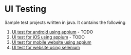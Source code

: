 UI Testing
==========

Sample test projects written in java. It contains the following:

1. [UI test for android using appium](android) - TODO
2. [UI test for iOS using appium](iOS) - TODO
3. [UI test for mobile website using appium](msite)
4. [UI test for website using selenium](website)
